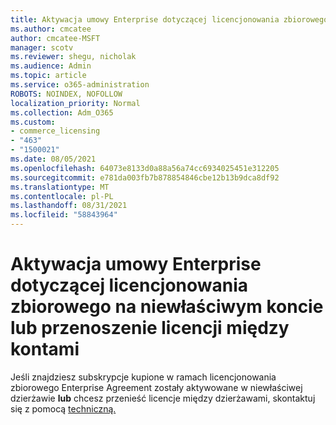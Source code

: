 ```yaml
---
title: Aktywacja umowy Enterprise dotyczącej licencjonowania zbiorowego na niewłaściwym koncie
ms.author: cmcatee
author: cmcatee-MSFT
manager: scotv
ms.reviewer: shegu, nicholak
ms.audience: Admin
ms.topic: article
ms.service: o365-administration
ROBOTS: NOINDEX, NOFOLLOW
localization_priority: Normal
ms.collection: Adm_O365
ms.custom:
- commerce_licensing
- "463"
- "1500021"
ms.date: 08/05/2021
ms.openlocfilehash: 64073e8133d0a88a56a74cc6934025451e312205
ms.sourcegitcommit: e781da003fb7b878854846cbe12b13b9dca8df92
ms.translationtype: MT
ms.contentlocale: pl-PL
ms.lasthandoff: 08/31/2021
ms.locfileid: "58843964"
---
```

# <a name="volume-licensing-enterprise-agreement-activated-on-the-wrong-account-or-transferring-licenses-from-one-account-to-another"></a>Aktywacja umowy Enterprise dotyczącej licencjonowania zbiorowego na niewłaściwym koncie lub przenoszenie licencji między kontami

Jeśli znajdziesz subskrypcje kupione w ramach licencjonowania zbiorowego Enterprise Agreement zostały aktywowane w niewłaściwej dzierżawie **lub** chcesz przenieść licencje między dzierżawami, skontaktuj się z pomocą [techniczną.](https://go.microsoft.com/fwlink/p/?linkid=518322)  
